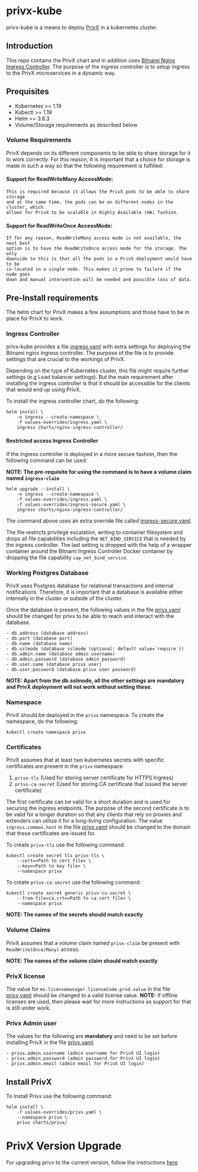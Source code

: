 # privx-kube

privx-kube is a means to deploy [PrivX](https://www.ssh.com/products/privx/) in
a kubernetes cluster.

## Introduction
This repo contains the PrivX chart and in addition uses [Bitnami Nginx Ingress
Controller](https://github.com/bitnami/charts/tree/master/bitnami/nginx-ingress-controller). The purpose of the
ingress controller is to setup ingress to the PrivX microservices in a dynamic
way.

## Prequisites

- Kubernetes >= 1.19
- Kubectl >= 1.19
- Helm >= 3.6.3
- Volume/Storage requirements as described below

### Volume Requirements
PrivX depends on its different components to be able to share storage for it to work
correctly. For this reason, it is important that a choice for storage is made in
such a way so that the following requirement is fulfilled:

#### Support for ReadWriteMany AccessMode:
    This is required because it allows the PrivX pods to be able to share storage
    and at the same time, the pods can be on different nodes in the cluster, which
    allows for PrivX to be scalable in Highly Available (HA) fashion.

#### Support for ReadWriteOnce AccessMode:
    If for any reason, ReadWriteMany access mode is not available, the next best
    option is to have the ReadWriteOnce access mode for the storage. The only
    downside to this is that all the pods in a PrivX deployment would have to be
    co-located in a single node. This makes it prone to failure if the node goes
    down and manual intervention will be needed and possible loss of data.

## Pre-Install requirements

The helm chart for PrivX makes a few assumptions and those have to be in place
for PrivX to work.

### Ingress Controller

privx-kube provides a file [ingress.yaml](values-overrides/ingress.yaml) with
extra settings for deploying the Bitnami nginx ingress controller. The purpose
of the file is to provide settings that are crucial to the workings of PrivX.

Depending on the type of Kubernetes cluster, this file might require further
settings (e.g Load balancer settings). But the main requirement after installing
the ingress controller is that it should be accessible for the clients that
would end up using PrivX.

To install the ingress controller chart, do the following:

```
helm install \
    -n ingress --create-namespace \
    -f values-overrides/ingress.yaml \
    ingress charts/nginx-ingress-controller/
```
#### Restricted access Ingress Controller

If the ingress controller is deployed in a more secure fashion, then the
following command can be used:

**NOTE: The pre-requisite for using the command is to have a volume claim named
`ingress-claim`**

```
helm upgrade --install \
    -n ingress --create-namespace \
    -f values-overrides/ingress.yaml \
    -f values-overrides/ingress-secure.yaml \
    ingress charts/nginx-ingress-controller/
```

The command above uses an extra override file called
[ingress-secure.yaml](values-overrides/ingress-secure.yaml).

The file restricts privilege escalation, writing to container
filesystem and drops all file capabilities including the `NET_BIND_SERVICE`
that is needed by the ingress controller. The last setting is dropped with the
help of a wrapper container around the Bitnami Ingress Controller Docker container
by dropping the file capability `cap_net_bind_service`.

### Working Postgres Database

PrivX uses Postgres database for relational transactions and internal
notifications. Therefore, it is important that a database is available either
internally in the cluster or outside of the cluster.

Once the database is present, the following values in the file
[privx.yaml](values-overrides/privx.yaml) should be changed for privx to be able
to reach and interact with the database.

    - db.address (database address)
    - db.port (database port)
    - db.name (database name)
    - db.sslmode (database sslmode (optional: default value=`require`))
    - db.admin.name (database admin username)
    - db.admin.password (database admin password)
    - db.user.name (database privx user)
    - db.user.password (database privx user password)

**NOTE: Apart from the db.sslmode, all the other settings are mandatory and
PrivX deployment will not work without setting these.**

### Namespace

PrivX should be deployed in the `privx` namespace. To create the namespace, do
the following:

```
kubectl create namespace privx
```

### Certificates

PrivX assumes that at least two kubernetes secrets with specific certificates
are present in the `privx` namespace.

1. `privx-tls` (Used for storing server certificate for HTTPS Ingress)
2. `privx-ca-secret` (Used for storing CA certificate that issued the server
   certificate)

The first certificate can be valid for a short duration and is used for securing
the ingress endpoints. The purpose of the second certificate is to be valid for
a longer duration so that any clients that rely on proxies and extenders can
utilize it for a long-living configuration. The value `ingress.common.host` in
the file [privx.yaml](values-overrides/privx.yaml) should be changed to the
domain that these certificates are issued for.

To create `privx-tls` use the following command:

```
kubectl create secret tls privx-tls \
    --cert=<Path to cert file> \
    --key=<Path to key file> \
    --namespace privx
```

To create `privx-ca-secret` use the following command:

```
kubectl create secret generic privx-ca-secret \
    --from-file=ca.crt=<Path to ca cert file> \
    --namespace privx
```

**NOTE: The names of the secrets should match exactly**

### Volume Claims

PrivX assumes that a volume claim named `privx-claim` be present with
`ReadWrite(Once/Many)` access.

**NOTE: The names of the volume claim should match exactly**

### PrivX license

The value for `ms.licensemanager.licenseCode.prod.value` in the file
[privx.yaml](values-overrides/privx.yaml) should be changed to a
valid license value. **NOTE:** If offline licenses are used, then please wait
for more instructions as support for that is still under work.

### Privx Admin user
The values for the following are **mandatory** and need to be set before
installing PrivX in the file [privx.yaml](values-overrides/privx.yaml).

    - privx.admin.username (admin username for PrivX UI login)
    - privx.admin.password (admin password for PrivX UI login)
    - privx.admin.email (admin email for PrivX UI login)

## Install PrivX

To install Privx use the following command:

```
helm install \
    -f values-overrides/privx.yaml \
    --namespace privx \
    privx charts/privx/
```

# PrivX Version Upgrade
For upgrading privx to the current version, follow the instructions [here](charts/privx/migrations/22/README.md)

